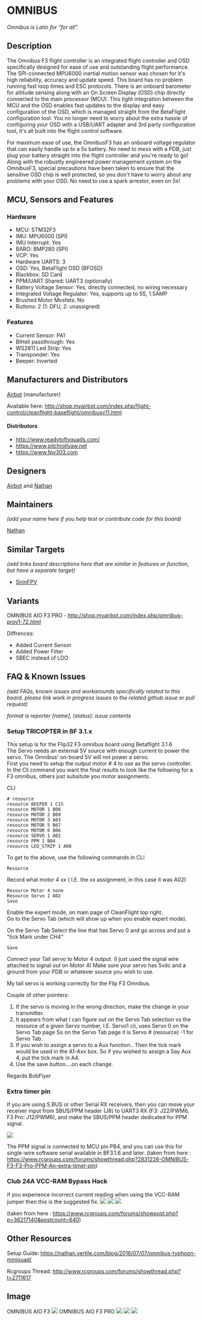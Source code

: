 # OMNIBUS

_Omnibus is Latin for "for all"._

## Description

The Omnibus F3 flight controller is an integrated flight controller and OSD specifically designed for ease of use and outstanding flight performance. The SPI-connected MPU6000 inertial motion sensor was chosen for it's high reliability, accuracy and update speed. This board has no problem running fast loop times and ESC protocols. There is an onboard barometer for altitude sensing along with an On Screen Display (OSD) chip directly connected to the main processor (MCU). This tight integration between the MCU and the OSD enables fast updates to the display and easy configuration of the OSD, which is managed straight from the BetaFlight configuration tool. You no longer need to worry about the extra hassle of configuring your OSD with a USB/UART adapter and 3rd party configuration tool, it's all built into the flight control software.

For maximum ease of use, the OmnibusF3 has an onboard voltage regulator that can easily handle up to a 5s battery. No need to mess with a PDB, just plug your battery straight into the flight controller and you're ready to go! Along with the robustly engineered power management system on the OmnibusF3, special precautions have been taken to ensure that the sensitive OSD chip is well protected, so you don't have to worry about any problems with your OSD. No need to use a spark arrestor, even on 5s!

## MCU, Sensors and Features

### Hardware

  - MCU: STM32F3
  - IMU: MPU6000 (SPI)
  - IMU Interrupt: Yes
  - BARO: BMP280 (SPI)
  - VCP: Yes
  - Hardware UARTS: 3
  - OSD: Yes, BetaFlight OSD (BFOSD)
  - Blackbox: SD Card
  - PPM/UART Shared: UART3 (optionally)
  - Battery Voltage Sensor: Yes, directly connected, no wiring necessary
  - Integrated Voltage Regulator: Yes, supports up to 5S, 1.5AMP
  - Brushed Motor Mosfets: No
  - Buttons: 2 (1: DFU, 2: unassigned)

### Features
  - Current Sensor: PA1
  - BlHeli passthrough: Yes
  - WS2811 Led Strip: Yes
  - Transponder: Yes
  - Beeper: Inverted

## Manufacturers and Distributors

[Airbot](https://myairbot.com) (manufacturer)

Available here: http://shop.myairbot.com/index.php/flight-control/cleanflight-baseflight/omnibusv11.html

#### Distributors
- http://www.readytoflyquads.com/
- https://www.pitchrollyaw.net
- https://www.fpv303.com





## Designers

[Airbot](https://myairbot.com) and [Nathan](https://github.com/nathantsoi)

## Maintainers
_(add your name here if you help test or contribute code for this board)_

[Nathan](https://github.com/nathantsoi)

## Similar Targets

_(add links board descriptions here that are similar in features or function, but have a separate target)_

- [SirinFPV](/betaflight/betaflight/wiki/Board---SIRINFPV)

## Variants

OMNIBUS AIO F3 PRO - http://shop.myairbot.com/index.php/omnibus-prov1-72.html

Diffrences:
  - Added Current Sensor
  - Added Power Filter
  - SBEC instead of LDO

## FAQ & Known Issues
_(add FAQs, known issues and workarounds specifically related to this board. please link work in progress issues to the related github issue or pull request)_

_format is reporter [name], (status): issue contents_

### Setup TRICOPTER in ßF 3.1.x
This setup is for the Flip32 F3 omnibus board using Betaflight 3.1.6  
The Servo needs an external 5V source with enough current to power the servo. The Omnibus' on-board 5V will not power a servo.  
First you need to setup the output motor # 4 to use as the servo controller.  
In the Cli command you want the final results to look like the following for a F3 omnibus, others just subsitute you motor assignments.  

CLI

`# resource`  
`resource BEEPER 1 C15`  
`resource MOTOR 1 B08`  
`resource MOTOR 2 B09`  
`resource MOTOR 3 A03`  
`resource MOTOR 5 B07`  
`resource MOTOR 6 B06`  
`resource SERVO 1 A02`  
`resource PPM 1 B04`  
`resource LED_STRIP 1 A08`  

To get to the above, use the following commands in CLI

`Resource`  

Record what motor 4 xx ( I.E. the xx assignment, in this case it was A02)

`Resource Motor 4 none`  
`Resource Servo 1 A02`  
`Save`  

Enable the expert mode, on main page of CleanFlight top right.  
Go to the Servo Tab (which will show up when you enable expert mode).  

On the Servo Tab
Select the line that has Servo 0 and go across and put a "tick Mark under CH4"

`Save`  

Connect your Tail servo to Motor 4 output.
(I just used the signal wire attached to signal out on Motor 4)
Make sure your servo has 5vdc and a ground from your PDB or whatever source you wish to use.

My tail servo is working correctly for the Flip F3 Omnibus.

Couple of other pointers:  

1. If the servo is moving in the wrong direction, make the change in your transmitter.  
2. It appears from what I can figure out on the Servo Tab selection vs the resource of a given Servo number,
I.E. Servo1 cli, uses Servo 0 on the Servo Tab page So on the Servo Tab page it is Servo # (resource) -1 for Servo Tab.  
3. If you wish to assign a servo to a Aux function.. Then the tick mark would be used in the A1-Axx box. So if you wished to assign a Say Aux 4, put the tick mark in A4.  
4. Use the save button....on each change.

Regards BobFlyer

### Extra timer pin
If you are using S.BUS or other Serial RX receivers, then you can move your receiver input from SBUS/PPM header (J8) to UART3 RX (F3: J22/PWM6, F3 Pro: J12/PWM6), and make the SBUS/PPM header dedicated for PPM signal.

![](https://static.rcgroups.net/forums/attachments/5/9/3/2/6/3/t9770685-40-thumb-6547DA9F-A6FA-4217-BCB0-3355A92A6AC1.jpg?d=1486736891)

The PPM signal is connected to MCU pin PB4, and you can use this for single-wire software serial available in BF3.1.6 and later.
(taken from here : https://www.rcgroups.com/forums/showthread.php?2831228-OMNIBUS-F3-F3-Pro-PPM-An-extra-timer-pin)

### Club 24A VCC-RAM Bypass Hack
if you experience incorrect current reading when using the VCC-RAM jumper then this is the suggested fix.
![](https://static.rcgroups.net/forums/attachments/5/9/3/2/6/3/a9529383-153-OMNIBUS_F3_PRO_VCC-RAM_Bypass_0.jpg)
![](https://static.rcgroups.net/forums/attachments/5/9/3/2/6/3/a9529390-246-OMNIBUS_F3_PRO_VCC-RAM_Bypass_1.jpg)
![](https://static.rcgroups.net/forums/attachments/5/9/3/2/6/3/a9529395-59-OMNIBUS_F3_PRO_VCC-RAM_Bypass_3.jpg)

(taken from here : https://www.rcgroups.com/forums/showpost.php?p=36217140&postcount=640)

## Other Resources

Setup Guide: https://nathan.vertile.com/blog/2016/07/07/omnibus-typhoon-miniquad/

Rcgroups Thread: http://www.rcgroups.com/forums/showthread.php?t=2711617

## Image
OMNIBUS AIO F3
![](http://shop.myairbot.com/media/catalog/product/cache/1/image/54b2359dd2430bcca06ee462d488eb40/o/m/omnibusf3-v1.1-3.jpg)
OMNIBUS AIO F3 PRO
![](http://shop.myairbot.com/media/catalog/product/cache/1/image/54b2359dd2430bcca06ee462d488eb40/o/m/omnibusf3-pro-4_1.jpg)
![](https://nathan.vertile.com/assets/images/blog/airbot/180/omnibusf3-pro-top-a0c107c7.png)
![](https://nathan.vertile.com/assets/images/blog/airbot/180/omnibusf3-pro-bottom-c19f8aea.png)
